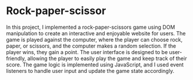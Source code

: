 # Rock-paper-scissor

In this project, I implemented a rock-paper-scissors game using DOM manipulation to create an interactive and enjoyable website for users. The game is played against the computer, where the player can choose rock, paper, or scissors, and the computer makes a random selection. If the player wins, they gain a point. The user interface is designed to be user-friendly, allowing the player to easily play the game and keep track of their score. The game logic is implemented using JavaScript, and I used event listeners to handle user input and update the game state accordingly.
